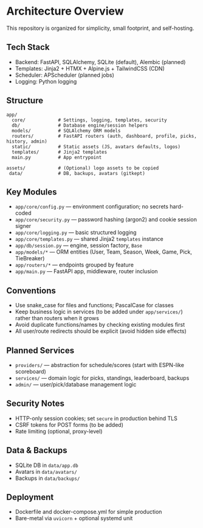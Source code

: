 # Architecture Overview

This repository is organized for simplicity, small footprint, and self-hosting.

## Tech Stack
- Backend: FastAPI, SQLAlchemy, SQLite (default), Alembic (planned)
- Templates: Jinja2 + HTMX + Alpine.js + TailwindCSS (CDN)
- Scheduler: APScheduler (planned jobs)
- Logging: Python logging

## Structure
```
app/
  core/            # Settings, logging, templates, security
  db/              # Database engine/session helpers
  models/          # SQLAlchemy ORM models
  routers/         # FastAPI routers (auth, dashboard, profile, picks, history, admin)
  static/          # Static assets (JS, avatars defaults, logos)
  templates/       # Jinja2 templates
  main.py          # App entrypoint

assets/            # (Optional) logo assets to be copied
 data/             # DB, backups, avatars (gitkept)
```

## Key Modules
- `app/core/config.py` — environment configuration; no secrets hard-coded
- `app/core/security.py` — password hashing (argon2) and cookie session signer
- `app/core/logging.py` — basic structured logging
- `app/core/templates.py` — shared Jinja2 `templates` instance
- `app/db/session.py` — engine, session factory, `Base`
- `app/models/*` — ORM entities (User, Team, Season, Week, Game, Pick, TieBreaker)
- `app/routers/*` — endpoints grouped by feature
- `app/main.py` — FastAPI app, middleware, router inclusion

## Conventions
- Use snake_case for files and functions; PascalCase for classes
- Keep business logic in services (to be added under `app/services/`) rather than routers when it grows
- Avoid duplicate functions/names by checking existing modules first
- All user/route redirects should be explicit (avoid hidden side effects)

## Planned Services
- `providers/` — abstraction for schedule/scores (start with ESPN-like scoreboard)
- `services/` — domain logic for picks, standings, leaderboard, backups
- `admin/` — user/pick/database management logic

## Security Notes
- HTTP-only session cookies; set `secure` in production behind TLS
- CSRF tokens for POST forms (to be added)
- Rate limiting (optional, proxy-level)

## Data & Backups
- SQLite DB in `data/app.db`
- Avatars in `data/avatars/`
- Backups in `data/backups/`

## Deployment
- Dockerfile and docker-compose.yml for simple production
- Bare-metal via `uvicorn` + optional systemd unit
